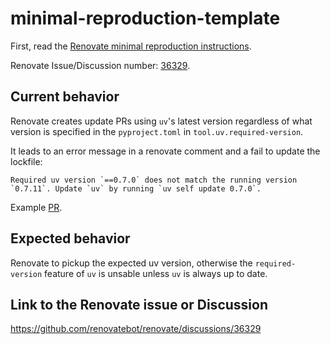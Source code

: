 # minimal-reproduction-template

First, read the [Renovate minimal reproduction instructions](https://github.com/renovatebot/renovate/blob/main/docs/development/minimal-reproductions.md).

Renovate Issue/Discussion number: [36329](https://github.com/renovatebot/renovate/discussions/36329).

## Current behavior

Renovate creates update PRs using `uv`'s latest version regardless of what
version is specified in the `pyproject.toml` in `tool.uv.required-version`.

It leads to an error message in a renovate comment and a fail to update
the lockfile:
```
Required uv version `==0.7.0` does not match the running version `0.7.11`. Update `uv` by running `uv self update 0.7.0`.
```

Example [PR](https://github.com/tanguylefloch-veesion/renovate-repro-uv-version-detection/pull/3).

## Expected behavior

Renovate to pickup the expected uv version, otherwise the
`required-version` feature of `uv` is unsable unless `uv` is always up to
date.

## Link to the Renovate issue or Discussion

https://github.com/renovatebot/renovate/discussions/36329
